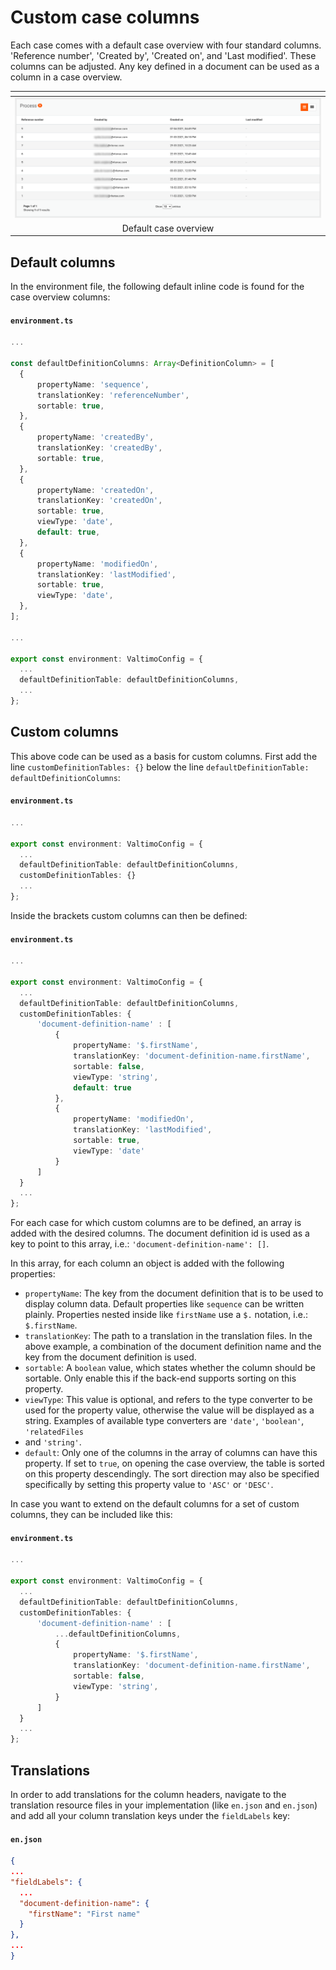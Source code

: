 # Custom case columns

Each case comes with a default case overview with four standard columns. 'Reference number', 'Created by', 'Created on',
and 'Last modified'. These columns can be adjusted. Any key defined in a document can be used as a column in a case
overview.

| <!-- -->                                                      |
|---------------------------------------------------------------|
| ![Default case detail list](img/default-case-detail-list.png) |
| <center>Default case overview</center>                        |

## Default columns

In the environment file, the following default inline code is found for the case overview columns:

#### **`environment.ts`**
  ```typescript
...

const defaultDefinitionColumns: Array<DefinitionColumn> = [
    {
        propertyName: 'sequence',
        translationKey: 'referenceNumber',
        sortable: true,
    },
    {
        propertyName: 'createdBy',
        translationKey: 'createdBy',
        sortable: true,
    },
    {
        propertyName: 'createdOn',
        translationKey: 'createdOn',
        sortable: true,
        viewType: 'date',
        default: true,
    },
    {
        propertyName: 'modifiedOn',
        translationKey: 'lastModified',
        sortable: true,
        viewType: 'date',
    },
];

...

export const environment: ValtimoConfig = {
    ...
    defaultDefinitionTable: defaultDefinitionColumns,
    ...
};
  ```

## Custom columns

This above code can be used as a basis for custom columns. First add the line `customDefinitionTables: {}` below the
line `defaultDefinitionTable: defaultDefinitionColumns`:

#### **`environment.ts`**
  ```typescript
...

export const environment: ValtimoConfig = {
    ...
    defaultDefinitionTable: defaultDefinitionColumns,
    customDefinitionTables: {}
    ...
};
  ```

Inside the brackets custom columns can then be defined:

#### **`environment.ts`**
  ```typescript
...

export const environment: ValtimoConfig = {
    ...
    defaultDefinitionTable: defaultDefinitionColumns,
    customDefinitionTables: {
        'document-definition-name' : [
            {
                propertyName: '$.firstName',
                translationKey: 'document-definition-name.firstName',
                sortable: false,
                viewType: 'string',
                default: true
            },
            {
                propertyName: 'modifiedOn',
                translationKey: 'lastModified',
                sortable: true,
                viewType: 'date'
            }
        ]
    }
    ...
};
  ```

For each case for which custom columns are to be defined, an array is added with the desired columns. The document
definition id is used as a key to point to this array, i.e.:  `'document-definition-name': []`.

In this array, for each column an object is added with the following properties:

- `propertyName`: The key from the document definition that is to be used to display column data. Default properties
like `sequence` can be written plainly. Properties nested inside like `firstName` use a `$.` notation, i.e.: 
`$.firstName`.
- `translationKey`: The path to a translation in the translation files. In the above example, a combination of the
document definition name and the key from the document definition is used.
- `sortable`: A `boolean` value, which states whether the column should be sortable. Only enable this if the back-end
supports sorting on this property.
- `viewType`: This value is optional, and refers to the type converter to be used for the property value, otherwise the
value will be displayed as a string. Examples of available type converters are `'date'`, `'boolean'`, `'relatedFiles `
- and `'string'`.
- `default`: Only one of the columns in the array of columns can have this property. If set to `true`, on opening the
case overview, the table is sorted on this property descendingly. The sort direction may also be specified specifically
by setting this property value to `'ASC'` or `'DESC'`.

In case you want to extend on the default columns for a set of custom columns, they can be included like this:

#### **`environment.ts`**
  ```typescript
...

export const environment: ValtimoConfig = {
    ...
    defaultDefinitionTable: defaultDefinitionColumns,
    customDefinitionTables: {
        'document-definition-name' : [
            ...defaultDefinitionColumns,
            {
                propertyName: '$.firstName',
                translationKey: 'document-definition-name.firstName',
                sortable: false,
                viewType: 'string',
            }
        ]
    }
    ...
};
  ```

## Translations

In order to add translations for the column headers, navigate to the translation resource files in your implementation
(like `en.json` and `en.json`) and add all your column translation keys under the `fieldLabels` key:

#### **`en.json`**
  ```json
{
  ...
  "fieldLabels": {
    ...
    "document-definition-name": {
      "firstName": "First name"
    }
  },
  ...
}
  ```